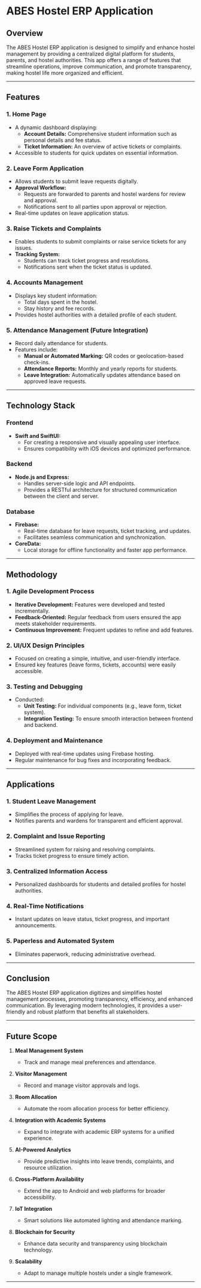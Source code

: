# ABES Hostel ERP Application

## **Overview**
The ABES Hostel ERP application is designed to simplify and enhance hostel management by providing a centralized digital platform for students, parents, and hostel authorities. This app offers a range of features that streamline operations, improve communication, and promote transparency, making hostel life more organized and efficient.

---

## **Features**

### 1. **Home Page**
- A dynamic dashboard displaying:
  - **Account Details:** Comprehensive student information such as personal details and fee status.
  - **Ticket Information:** An overview of active tickets or complaints.
- Accessible to students for quick updates on essential information.

### 2. **Leave Form Application**
- Allows students to submit leave requests digitally.
- **Approval Workflow:**
  - Requests are forwarded to parents and hostel wardens for review and approval.
  - Notifications sent to all parties upon approval or rejection.
- Real-time updates on leave application status.

### 3. **Raise Tickets and Complaints**
- Enables students to submit complaints or raise service tickets for any issues.
- **Tracking System:**
  - Students can track ticket progress and resolutions.
  - Notifications sent when the ticket status is updated.

### 4. **Accounts Management**
- Displays key student information:
  - Total days spent in the hostel.
  - Stay history and fee records.
- Provides hostel authorities with a detailed profile of each student.

### 5. **Attendance Management** (Future Integration)
- Record daily attendance for students.
- Features include:
  - **Manual or Automated Marking:** QR codes or geolocation-based check-ins.
  - **Attendance Reports:** Monthly and yearly reports for students.
  - **Leave Integration:** Automatically updates attendance based on approved leave requests.

---

## **Technology Stack**

### **Frontend**
- **Swift and SwiftUI:**
  - For creating a responsive and visually appealing user interface.
  - Ensures compatibility with iOS devices and optimized performance.

### **Backend**
- **Node.js and Express:**
  - Handles server-side logic and API endpoints.
  - Provides a RESTful architecture for structured communication between the client and server.

### **Database**
- **Firebase:**
  - Real-time database for leave requests, ticket tracking, and updates.
  - Facilitates seamless communication and synchronization.
- **CoreData:**
  - Local storage for offline functionality and faster app performance.

---

## **Methodology**

### 1. **Agile Development Process**
- **Iterative Development:** Features were developed and tested incrementally.
- **Feedback-Oriented:** Regular feedback from users ensured the app meets stakeholder requirements.
- **Continuous Improvement:** Frequent updates to refine and add features.

### 2. **UI/UX Design Principles**
- Focused on creating a simple, intuitive, and user-friendly interface.
- Ensured key features (leave forms, tickets, accounts) were easily accessible.

### 3. **Testing and Debugging**
- Conducted:
  - **Unit Testing:** For individual components (e.g., leave form, ticket system).
  - **Integration Testing:** To ensure smooth interaction between frontend and backend.

### 4. **Deployment and Maintenance**
- Deployed with real-time updates using Firebase hosting.
- Regular maintenance for bug fixes and incorporating feedback.

---

## **Applications**

### 1. **Student Leave Management**
- Simplifies the process of applying for leave.
- Notifies parents and wardens for transparent and efficient approval.

### 2. **Complaint and Issue Reporting**
- Streamlined system for raising and resolving complaints.
- Tracks ticket progress to ensure timely action.

### 3. **Centralized Information Access**
- Personalized dashboards for students and detailed profiles for hostel authorities.

### 4. **Real-Time Notifications**
- Instant updates on leave status, ticket progress, and important announcements.

### 5. **Paperless and Automated System**
- Eliminates paperwork, reducing administrative overhead.

---

## **Conclusion**
The ABES Hostel ERP application digitizes and simplifies hostel management processes, promoting transparency, efficiency, and enhanced communication. By leveraging modern technologies, it provides a user-friendly and robust platform that benefits all stakeholders.

---

## **Future Scope**

1. **Meal Management System**
   - Track and manage meal preferences and attendance.

2. **Visitor Management**
   - Record and manage visitor approvals and logs.

3. **Room Allocation**
   - Automate the room allocation process for better efficiency.

4. **Integration with Academic Systems**
   - Expand to integrate with academic ERP systems for a unified experience.

5. **AI-Powered Analytics**
   - Provide predictive insights into leave trends, complaints, and resource utilization.

6. **Cross-Platform Availability**
   - Extend the app to Android and web platforms for broader accessibility.

7. **IoT Integration**
   - Smart solutions like automated lighting and attendance marking.

8. **Blockchain for Security**
   - Enhance data security and transparency using blockchain technology.

9. **Scalability**
   - Adapt to manage multiple hostels under a single framework.

---